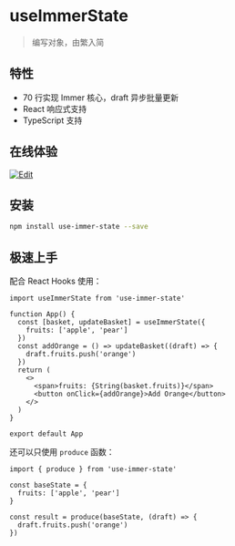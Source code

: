 # useImmerState

> 编写对象，由繁入简

## 特性
- 70 行实现 Immer 核心，draft 异步批量更新
- React 响应式支持
- TypeScript 支持

## 在线体验

[![Edit](https://codesandbox.io/static/img/play-codesandbox.svg)](https://codesandbox.io/s/use-immer-state-demo-wh6dm)

## 安装

```bash
npm install use-immer-state --save
```

## 极速上手

配合 React Hooks 使用：

```tsx
import useImmerState from 'use-immer-state'

function App() {
  const [basket, updateBasket] = useImmerState({
    fruits: ['apple', 'pear']
  })
  const addOrange = () => updateBasket((draft) => {
    draft.fruits.push('orange')
  })
  return (
    <>
      <span>fruits: {String(basket.fruits)}</span>
      <button onClick={addOrange}>Add Orange</button>
    </>
  )
}

export default App
```

还可以只使用 `produce` 函数：

```tsx
import { produce } from 'use-immer-state'

const baseState = {
  fruits: ['apple', 'pear']
}

const result = produce(baseState, (draft) => {
  draft.fruits.push('orange')
})
```
